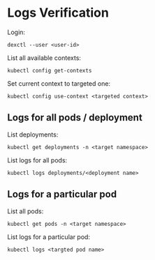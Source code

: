 # Logs Verification

Login:

    dexctl --user <user-id>

List all available contexts:

    kubectl config get-contexts

Set current context to targeted one:

    kubectl config use-context <targeted context>

## Logs for all pods / deployment

List deployments:

    kubectl get deployments -n <target namespace>

List logs for all pods:

    kubectl logs deployments/<deployment name>

## Logs for a particular pod

List all pods:

    kubectl get pods -n <target namespace>

List logs for a particular pod:

    kubectl logs <targted pod name>


